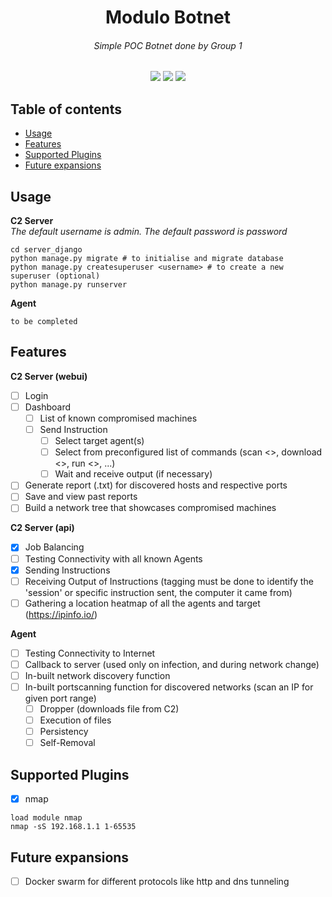<h1 align="center">Modulo Botnet</h1>
<h6 align="center"><i>Simple POC Botnet done by Group 1</i></h6>

<p align="center">
 <img src="https://img.shields.io/badge/last%20updated-June%202020-3d62d1">
 <img src="https://img.shields.io/github/downloads/notclement/botnet-enumeration-network/total">
 <img src="https://github.com/notclement/botnet-enumeration-network/workflows/Django%20CI/badge.svg">
</p>

## Table of contents

* [Usage](#usage)
* [Features](#features)
* [Supported Plugins](#supported-plugins)
* [Future expansions](#future-expansions)

## Usage
<b>C2 Server</b>
<br><i>The default username is admin. The default password is password</i>
```commandline
cd server_django
python manage.py migrate # to initialise and migrate database
python manage.py createsuperuser <username> # to create a new superuser (optional)
python manage.py runserver
```

<b>Agent</b>
```commandline
to be completed
```

## Features
<b>C2 Server (webui)</b>
- [ ] Login
- [ ] Dashboard
    - [ ] List of known compromised machines
    - [ ] Send Instruction
        - [ ] Select target agent(s)
        - [ ] Select from preconfigured list of commands (scan <>, download <>, run <>, ...)
        - [ ] Wait and receive output (if necessary)
- [ ] Generate report (.txt) for discovered hosts and respective ports
- [ ] Save and view past reports
- [ ] Build a network tree that showcases compromised machines

<b>C2 Server (api)</b>
- [x] Job Balancing
- [ ] Testing Connectivity with all known Agents
- [x] Sending Instructions
- [ ] Receiving Output of Instructions (tagging must be done to identify the 'session' or specific instruction sent, the computer it came from)
- [ ] Gathering a location heatmap of all the agents and target (https://ipinfo.io/<ip>)

<b>Agent</b>
- [ ] Testing Connectivity to Internet
- [ ] Callback to server (used only on infection, and during network change)
- [ ] In-built network discovery function
- [ ] In-built portscanning function for discovered networks (scan an IP for given port range)
    - [ ] Dropper (downloads file from C2)
    - [ ] Execution of files
    - [ ] Persistency
    - [ ] Self-Removal

## Supported Plugins
- [x] nmap
```commandline
load module nmap
nmap -sS 192.168.1.1 1-65535
```

## Future expansions
- [ ] Docker swarm for different protocols like http and dns tunneling
